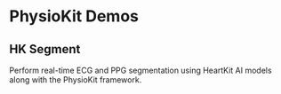 # PhysioKit Demos

## HK Segment

Perform real-time ECG and PPG segmentation using HeartKit AI models along with the PhysioKit framework.
